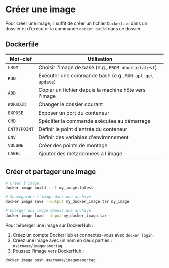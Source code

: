 # Créer une image

Pour créer une image, il suffit de créer un fichier `Dockerfile` dans un dossier et d'exécuter la commande `docker build` dans ce dossier.

## Dockerfile 

| Mot-clef | Utilisation |
|----------|-------------|
| `FROM` | Choisir l'image de base (e.g., `FROM ubuntu:latest`) |
| `RUN` | Exécuter une commande bash (e.g., `RUN apt-get update`) |
| `ADD` | Copier un fichier depuis la machine hôte vers l'image |
| `WORKDIR` | Changer le dossier courant |
| `EXPOSE` | Exposer un port du conteneur |
| `CMD` | Spécifier la commande exécutée au démarrage |
| `ENTRYPOINT` | Définir le point d'entrée du conteneur |
| `ENV` | Définir des variables d'environnement |
| `VOLUME` | Créer des points de montage |
| `LABEL` | Ajouter des métadonnées à l'image |


## Créer et partager une image

```bash
# Créer l'image
docker image build . -t my_image:latest

# Sauvegarder l'image dans une archive
docker image save --output my_docker_image.tar my_image

# Charger une image depuis une archive
docker image load --input my_docker_image.tar
```

Pour héberger une image sur DockerHub :

1. Créez un compte DockerHub et connectez-vous avec `docker login`.
2. Créez une image avec un nom en deux parties : `username/imagename:tag`.
3. Poussez l'image vers DockerHub :

```bash
docker image push username/imagename:tag
```